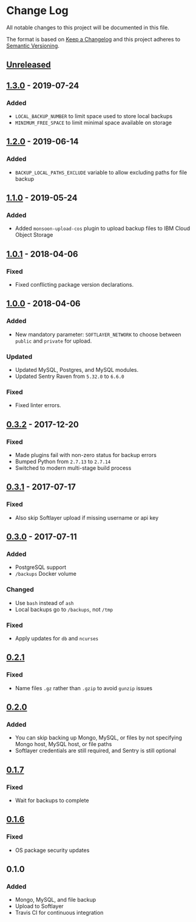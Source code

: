 # Change Log

All notable changes to this project will be documented in this file.

The format is based on [Keep a Changelog](http://keepachangelog.com/)
and this project adheres to [Semantic Versioning](http://semver.org/).

## [Unreleased][]

## [1.3.0][] - 2019-07-24

### Added

- `LOCAL_BACKUP_NUMBER` to limit space used to store local backups
- `MINIMUM_FREE_SPACE` to limit minimal space available on storage

## [1.2.0][] - 2019-06-14

### Added

- `BACKUP_LOCAL_PATHS_EXCLUDE` variable to allow excluding paths for file backup

## [1.1.0][] - 2019-05-24

### Added

- Added `monsoon-upload-cos` plugin to upload backup files to IBM Cloud Object Storage

## [1.0.1][] - 2018-04-06

### Fixed

- Fixed conflicting package version declarations.

## [1.0.0][] - 2018-04-06

### Added

- New mandatory parameter: `SOFTLAYER_NETWORK` to choose between
  `public` and `private` for upload.

### Updated

- Updated MySQL, Postgres, and MySQL modules.
- Updated Sentry Raven from `5.32.0` to `6.6.0`

### Fixed

- Fixed linter errors.

## [0.3.2][] - 2017-12-20

### Fixed

- Made plugins fail with non-zero status for backup errors
- Bumped Python from `2.7.13` to `2.7.14`
- Switched to modern multi-stage build process

## [0.3.1][] - 2017-07-17

### Fixed

- Also skip Softlayer upload if missing username or api key

## [0.3.0][] - 2017-07-11

### Added

- PostgreSQL support
- `/backups` Docker volume

### Changed

- Use `bash` instead of `ash`
- Local backups go to `/backups`, not `/tmp`

### Fixed

- Apply updates for `db` and `ncurses`

## [0.2.1][]

### Fixed

- Name files `.gz` rather than `.gzip` to avoid `gunzip` issues

## [0.2.0][]

### Added

- You can skip backing up Mongo, MySQL, or files by not specifying
  Mongo host, MySQL host, or file paths
- Softlayer credentials are still required, and Sentry is still optional

## [0.1.7][]

### Fixed

- Wait for backups to complete

## [0.1.6][]

### Fixed

- OS package security updates

## 0.1.0

### Added

- Mongo, MySQL, and file backup
- Upload to Softlayer
- Travis CI for continuous integration

[unreleased]: https://github.ibm.com/bdu/gamora/compare/1.3.0...HEAD
[1.3.0]: https://github.ibm.com/bdu/gamora/compare/1.2.0...1.3.0
[1.2.0]: https://github.ibm.com/bdu/gamora/compare/1.1.0...1.2.0
[1.1.0]: https://github.ibm.com/bdu/gamora/compare/1.0.1...1.1.0
[1.0.1]: https://github.ibm.com/bdu/gamora/compare/1.0.0...1.0.1
[1.0.0]: https://github.ibm.com/bdu/gamora/compare/0.3.2...1.0.0
[0.3.2]: https://github.ibm.com/bdu/gamora/compare/0.3.1...0.3.2
[0.3.1]: https://github.ibm.com/bdu/gamora/compare/0.3.0...0.3.1
[0.3.0]: https://github.ibm.com/bdu/gamora/compare/0.2.1...0.3.0
[0.2.1]: https://github.ibm.com/bdu/gamora/compare/0.2.0...0.2.1
[0.2.0]: https://github.ibm.com/bdu/gamora/compare/0.1.7...0.2.0
[0.1.7]: https://github.ibm.com/bdu/gamora/compare/0.1.6...0.1.7
[0.1.6]: https://github.ibm.com/bdu/gamora/compare/0.1.0...0.1.6
